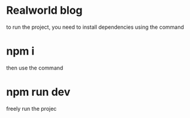 # Realworld blog

to run the project, you need to install dependencies using the command 
# npm i

then use the command
# npm run dev
freely run the projec
